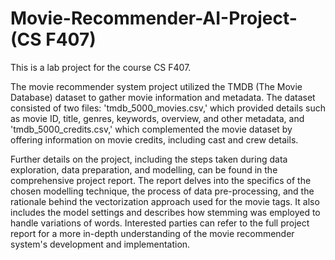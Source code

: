 # Movie-Recommender-AI-Project-(CS F407)
This is a lab project for the course CS F407.

The movie recommender system project utilized the TMDB (The Movie Database) dataset to gather movie information and metadata. The dataset consisted of two files: 'tmdb_5000_movies.csv,' which provided details such as movie ID, title, genres, keywords, overview, and other metadata, and 'tmdb_5000_credits.csv,' which complemented the movie dataset by offering information on movie credits, including cast and crew details.

Further details on the project, including the steps taken during data exploration, data preparation, and modelling, can be found in the comprehensive project report. The report delves into the specifics of the chosen modelling technique, the process of data pre-processing, and the rationale behind the vectorization approach used for the movie tags. It also includes the model settings and describes how stemming was employed to handle variations of words. Interested parties can refer to the full project report for a more in-depth understanding of the movie recommender system's development and implementation.
